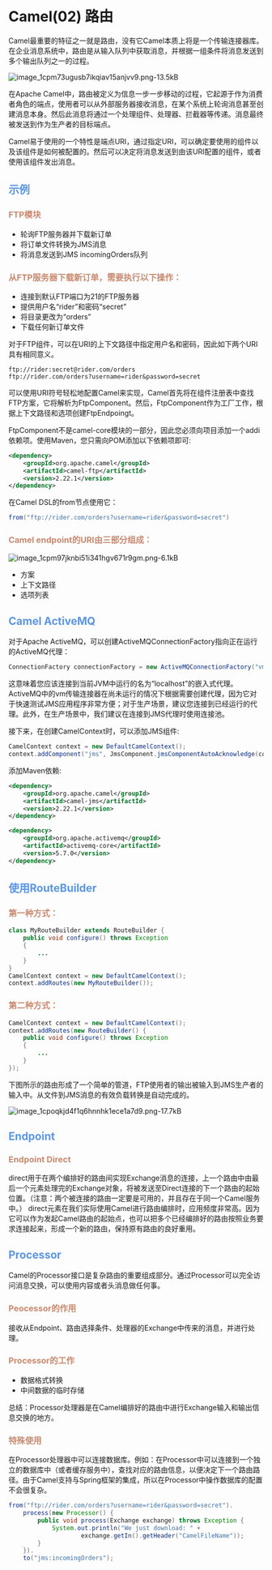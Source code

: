 # Camel(02) 路由
Camel最重要的特征之一就是路由，没有它Camel本质上将是一个传输连接器库。
在企业消息系统中，路由是从输入队列中获取消息，并根据一组条件将消息发送到多个输出队列之一的过程。

![image_1cpm73ugusb7ikqiav15anjvv9.png-13.5kB][1]   

在Apache Camel中，路由被定义为信息一步一步移动的过程，它起源于作为消费者角色的端点，使用者可以从外部服务器接收消息，在某个系统上轮询消息甚至创建消息本身。然后此消息将通过一个处理组件、处理器、拦截器等传递。消息最终被发送到作为生产者的目标端点。

Camel易于使用的一个特性是端点URI，通过指定URI，可以确定要使用的组件以及该组件是如何被配置的。然后可以决定将消息发送到由该URI配置的组件，或者使用该组件发出消息。

## <font color=#5B96E6>示例</font>
### <font color=#C8896F>FTP模块</font>
 - 轮询FTP服务器并下载新订单
 - 将订单文件转换为JMS消息
 - 将消息发送到JMS incomingOrders队列

### <font color=#C8896F>从FTP服务器下载新订单，需要执行以下操作：</font>
 - 连接到默认FTP端口为21的FTP服务器
 - 提供用户名“rider”和密码“secret”
 - 将目录更改为“orders”
 - 下载任何新订单文件

对于FTP组件，可以在URI的上下文路径中指定用户名和密码，因此如下两个URI具有相同意义。
```http
ftp://rider:secret@rider.com/orders
ftp://rider.com/orders?username=rider&password=secret
```
可以使用URI符号轻松地配置Camel来实现，Camel首先将在组件注册表中查找FTP方案，它将解析为FtpComponent。然后，FtpComponent作为工厂工作，根据上下文路径和选项创建FtpEndpoingt。

FtpComponent不是camel-core模块的一部分，因此您必须向项目添加一个addi依赖项。使用Maven，您只需向POM添加以下依赖项即可:
```xml
<dependency>
    <groupId>org.apache.camel</groupId>
    <artifactId>camel-ftp</artifactId>
    <version>2.22.1</version>
</dependency>
```
在Camel DSL的from节点使用它：
```java
from("ftp://rider.com/orders?username=rider&password=secret")
```
### <font color=#C8896F>Camel endpoint的URI由三部分组成：</font>
![image_1cpm97jknbi51i341hgv671r9gm.png-6.1kB][2]
 - 方案
 - 上下文路径
 - 选项列表

## <font color=#5B96E6>Camel ActiveMQ</font>
对于Apache ActiveMQ，可以创建ActiveMQConnectionFactory指向正在运行的ActiveMQ代理：
```java
ConnectionFactory connectionFactory = new ActiveMQConnectionFactory("vm://localhost");
```
这意味着您应该连接到当前JVM中运行的名为“localhost”的嵌入式代理。ActiveMQ中的vm传输连接器在尚未运行的情况下根据需要创建代理，因为它对于快速测试JMS应用程序非常方便；对于生产场景，建议您连接到已经运行的代理。此外，在生产场景中，我们建议在连接到JMS代理时使用连接池。

接下来，在创建CamelContext时，可以添加JMS组件:
```java
CamelContext context = new DefaultCamelContext();
context.addComponent("jms", JmsComponent.jmsComponentAutoAcknowledge(connectionFactory);
```
添加Maven依赖:
```xml
<dependency>
    <groupId>org.apache.camel</groupId>
    <artifactId>camel-jms</artifactId>
    <version>2.22.1</version>
</dependency>
```
```xml
<dependency>
    <groupId>org.apache.activemq</groupId>
    <artifactId>activemq-core</artifactId>
    <version>5.7.0</version>
</dependency>
```

## <font color=#5B96E6>使用RouteBuilder</font>
### <font color=#C8896F>第一种方式：</font>
```java
class MyRouteBuilder extends RouteBuilder {
    public void configure() throws Exception
    {
        ...
    }
}
CamelContext context = new DefaultCamelContext();
context.addRoutes(new MyRouteBuilder());
```
### <font color=#C8896F>第二种方式：</font>
```java
CamelContext context = new DefaultCamelContext();
context.addRoutes(new RouteBuilder() {
    public void configure() throws Exception
    {
        ...
    }
});
```
下图所示的路由形成了一个简单的管道，FTP使用者的输出被输入到JMS生产者的输入中。从文件到JMS消息的有效负载转换是自动完成的。

![image_1cpoqkjd4f1q6hnnhk1ece1a7d9.png-17.7kB][3]

## <font color=#5B96E6>Endpoint</font>
### <font color=#C8896F>Endpoint Direct</font>
direct用于在两个编排好的路由间实现Exchange消息的连接，上一个路由中由最后一个元素处理完的Exchange对象，将被发送至Direct连接的下一个路由的起始位置。（注意：两个被连接的路由一定要是可用的，并且存在于同一个Camel服务中。）
direct元素在我们实际使用Camel进行路由编排时，应用频度非常高。因为它可以作为发起Camel路由的起始点，也可以把多个已经编排好的路由按照业务要求连接起来，形成一个新的路由，保持原有路由的良好重用。

## <font color=#5B96E6>Processor</font>
Camel的Processor接口是复杂路由的重要组成部分。通过Processor可以完全访问消息交换，可以使用内容或者头消息做任何事。
### <font color=#C8896F>Peocessor的作用</font>
接收从Endpoint、路由选择条件、处理器的Exchange中传来的消息，并进行处理。
### <font color=#C8896F>Processor的工作</font>
 - 数据格式转换
 - 中间数据的临时存储   

总结：Processor处理器是在Camel编排好的路由中进行Exchange输入和输出信息交换的地方。
### <font color=#C8896F>特殊使用</font>
在Processor处理器中可以连接数据库。例如：在Processor中可以连接到一个独立的数据库中（或者缓存服务中），查找对应的路由信息，以便决定下一个路由路径。由于Camel支持与Spring框架的集成，所以在Processor中操作数据库的配置不会很复杂。
```java
from("ftp://rider.com/orders?username=rider&password=secret").
    process(new Processor() {
        public void process(Exchange exchange) throws Exception {
            System.out.println("We just download: " + 
                    exchange.getIn().getHeader("CamelFileName"));
        }
    }).
    to("jms:incomingOrders");
```

   


[1]: http://static.zybuluo.com/Wang-1997/h41dospwy4saic4sndkicobm/image_1cpm73ugusb7ikqiav15anjvv9.png
[2]: http://static.zybuluo.com/Wang-1997/usukqbhbzeuejekx6s8uq7ky/image_1cpm97jknbi51i341hgv671r9gm.png
[3]: http://static.zybuluo.com/Wang-1997/moovf1n3e3s5r2uqxagwzocb/image_1cpoqkjd4f1q6hnnhk1ece1a7d9.png